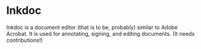 # Inkdoc
Inkdoc is a document editor (that is to be, probably) similar to Adobe Acrobat. It is used for annotating, signing, and editing documents. (It needs contributions!)
